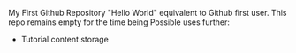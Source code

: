 My First Github Repository
"Hello World" equivalent to Github first user.
This repo remains empty for the time being
Possible uses further: 
- Tutorial content storage